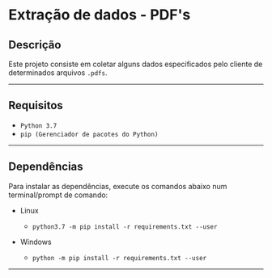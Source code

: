 # Extração de dados - PDF's

## Descrição
Este projeto consiste em coletar alguns dados especificados pelo cliente de determinados arquivos `.pdfs`.

---
## Requisitos

* `Python 3.7`
* `pip (Gerenciador de pacotes do Python)`

---
## Dependências

Para instalar as dependências, execute os comandos abaixo num terminal/prompt de comando:

* Linux
  * `python3.7 -m pip install -r requirements.txt --user`

* Windows
  * `python -m pip install -r requirements.txt --user`

---